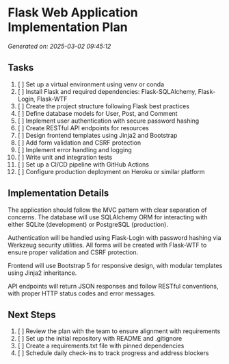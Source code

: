 # Flask Web Application Implementation Plan

*Generated on: 2025-03-02 09:45:12*

## Tasks

1. [ ] Set up a virtual environment using venv or conda
2. [ ] Install Flask and required dependencies: Flask-SQLAlchemy, Flask-Login, Flask-WTF
3. [ ] Create the project structure following Flask best practices
4. [ ] Define database models for User, Post, and Comment
5. [ ] Implement user authentication with secure password hashing
6. [ ] Create RESTful API endpoints for resources
7. [ ] Design frontend templates using Jinja2 and Bootstrap
8. [ ] Add form validation and CSRF protection
9. [ ] Implement error handling and logging
10. [ ] Write unit and integration tests
11. [ ] Set up a CI/CD pipeline with GitHub Actions
12. [ ] Configure production deployment on Heroku or similar platform

## Implementation Details

The application should follow the MVC pattern with clear separation of concerns. The database will use SQLAlchemy ORM for interacting with either SQLite (development) or PostgreSQL (production).

Authentication will be handled using Flask-Login with password hashing via Werkzeug security utilities. All forms will be created with Flask-WTF to ensure proper validation and CSRF protection.

Frontend will use Bootstrap 5 for responsive design, with modular templates using Jinja2 inheritance.

API endpoints will return JSON responses and follow RESTful conventions, with proper HTTP status codes and error messages.

## Next Steps

1. [ ] Review the plan with the team to ensure alignment with requirements
2. [ ] Set up the initial repository with README and .gitignore
3. [ ] Create a requirements.txt file with pinned dependencies
4. [ ] Schedule daily check-ins to track progress and address blockers 